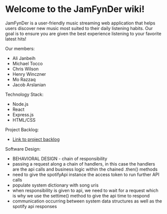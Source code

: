 # Welcome to the JamFynDer wiki!
JamFynDer is a user-friendly music streaming web application that helps users discover new music most suited to their daily listening habits.
Our goal is to ensure you are given the best experience listening to your favorite latest hits!

Our members:
* Ali Janbeih
* Michael Tocco
* Chris Wilson
* Henry Winczner
* Mo Razzaq
* Jacob Arslanian

Technology Stack:
* Node.js
* React
* Express.js
* HTML/CSS

Project Backlog:
* [Link to project backlog](https://github.com/orgs/WSU-4110/projects/6)

Software Design:
* BEHAVIORAL DESIGN - chain of responsibility
* passing a request along a chain of handlers, in this case the handlers are the api calls and business logic within the chained .then() methods
* need to give the spotifyApi instance the access token to run further API calls
* populate system dictionary with song uris
* when responsibility is given to api, we need to wait for a request which is why we use the settime() method to give the api time to respond
* communication occurring between system data structures as well as the spotify api responses
